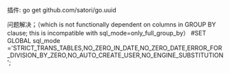 插件:
go get github.com/satori/go.uuid

问题解决；（which is not functionally dependent on columns in GROUP BY clause; this is incompatible with sql_mode=only_full_group_by）
#SET GLOBAL sql_mode ='STRICT_TRANS_TABLES,NO_ZERO_IN_DATE,NO_ZERO_DATE,ERROR_FOR_DIVISION_BY_ZERO,NO_AUTO_CREATE_USER,NO_ENGINE_SUBSTITUTION';
